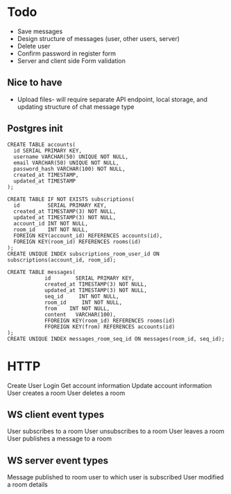 # Todo

* Save messages
* Design structure of messages (user, other users, server)
* Delete user
* Confirm password in register form
* Server and client side Form validation

## Nice to have

* Upload files- will require separate API endpoint, local storage, and updating structure of chat message type

## Postgres init
```
CREATE TABLE accounts(
  id SERIAL PRIMARY KEY,
  username VARCHAR(50) UNIQUE NOT NULL,
  email VARCHAR(50) UNIQUE NOT NULL,
  password_hash VARCHAR(100) NOT NULL,
  created_at TIMESTAMP,
  updated_at TIMESTAMP
);

CREATE TABLE IF NOT EXISTS subscriptions(
  id         SERIAL PRIMARY KEY,
  created_at TIMESTAMP(3) NOT NULL,
  updated_at TIMESTAMP(3) NOT NULL,
  account_id INT NOT NULL,
  room_id    INT NOT NULL,
  FOREIGN KEY(account_id) REFERENCES accounts(id),
  FOREIGN KEY(room_id) REFERENCES rooms(id)
);
CREATE UNIQUE INDEX subscriptions_room_user_id ON subscriptions(account_id, room_id);

CREATE TABLE messages(
			id        SERIAL PRIMARY KEY,
			created_at TIMESTAMP(3) NOT NULL,
			updated_at TIMESTAMP(3) NOT NULL,
			seq_id     INT NOT NULL,
			room_id     INT NOT NULL,
			from    INT NOT NULL,
			content   VARCHAR(100),
			FFOREIGN KEY(room_id) REFERENCES rooms(id)
			FFOREIGN KEY(from) REFERENCES accounts(id)
);
CREATE UNIQUE INDEX messages_room_seq_id ON messages(room_id, seq_id);
```

# HTTP

Create User
Login
Get account information
Update account information
User creates a room
User deletes a room

## WS client event types

User subscribes to a room
User unsubscribes to a room
User leaves a room
User publishes a message to a room

## WS server event types

Message published to room user to which user is subscribed
User modified a room details


